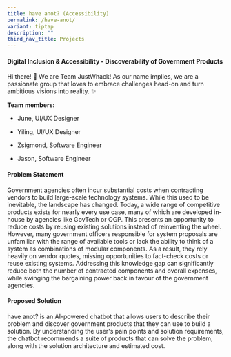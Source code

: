 ```yaml
---
title: have anot? (Accessibility)
permalink: /have-anot/
variant: tiptap
description: ""
third_nav_title: Projects
---
```

<h4>Digital Inclusion &amp; Accessibility - Discoverability of Government Products</h4>
<p></p>
<p>Hi there! 👋 We are Team JustWhack! As our name implies, we are a passionate
group that loves to embrace challenges head-on and turn ambitious visions
into reality. ✨</p>
<p><strong>Team members:</strong>
</p>
<ul data-tight="true" class="tight">
<li>
<p>June, UI/UX Designer</p>
</li>
<li>
<p>Yiling, UI/UX Designer</p>
</li>
<li>
<p>Zsigmond, Software Engineer</p>
</li>
<li>
<p>Jason, Software Engineer</p>
</li>
</ul>
<h4>Problem Statement</h4>
<p>Government agencies often incur substantial costs when contracting vendors
to build large-scale technology systems. While this used to be inevitable,
the landscape has changed. Today, a wide range of competitive products
exists for nearly every use case, many of which are developed in-house
by agencies like GovTech or OGP. This presents an opportunity to reduce
costs by reusing existing solutions instead of reinventing the wheel. However,
many government officers responsible for system proposals are unfamiliar
with the range of available tools or lack the ability to think of a system
as combinations of modular components. As a result, they rely heavily on
vendor quotes, missing opportunities to fact-check costs or reuse existing
systems. Addressing this knowledge gap can significantly reduce both the
number of contracted components and overall expenses, while swinging the
bargaining power back in favour of the government agencies.</p>
<h4>Proposed Solution</h4>
<p>have anot? is an AI-powered chatbot that allows users to describe their
problem and discover government products that they can use to build a solution.
By understanding the user's pain points and solution requirements, the
chatbot recommends a suite of products that can solve the problem, along
with the solution architecture and estimated cost.</p>
<p></p>